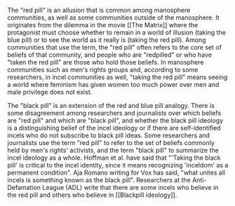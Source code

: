 The "red pill" is an allusion that is common among manosphere communities, as well as some communities outside of the manosphere. It originates from the dilemma in the movie [[The Matrix]] where the protagonist must choose whether to remain in a world of illusion (taking the blue pill) or to see the world as it really is (taking the red pill). Among communities that use the term, the "red pill" often refers to the core set of beliefs of that community, and people who are "redpilled" or who have "taken the red pill" are those who hold those beliefs. In manosphere communities such as men's rights groups and, according to some researchers, in incel communities as well, "taking the red pill" means seeing a world where feminism has given women too much power over men and male privilege does not exist.

The "black pill" is an extension of the red and blue pill analogy. There is some disagreement among researchers and journalists over which beliefs are "red pill" and which are "black pill", and whether the black pill ideology is a distinguishing belief of the incel ideology or if there are self-identified incels who do not subscribe to black pill ideas. Some researchers and journalists use the term "red pill" to refer to the set of beliefs commonly held by men's rights' activists, and the term "black pill" to summarize the incel ideology as a whole. Hoffman et al. have said that "'Taking the black pill' is critical to the incel identity, since it means recognizing 'inceldom' as a permanent condition". Aja Romano writing for Vox has said, "what unites all incels is something known as the black pill". Researchers at the Anti-Defamation League (ADL) write that there are some incels who believe in the red pill and others who believe in [[Blackpill ideology]].